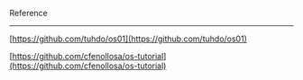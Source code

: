Reference
- - -
[https://github.com/tuhdo/os01](https://github.com/tuhdo/os01)

[https://github.com/cfenollosa/os-tutorial](https://github.com/cfenollosa/os-tutorial)


